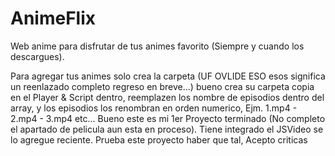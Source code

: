 # AnimeFlix
Web anime para disfrutar de tus animes favorito (Siempre y cuando los descargues).

Para agregar tus animes solo crea la carpeta  (UF OVLIDE ESO esos significa un reenlazado completo regreso en breve...) bueno crea su carpeta copia en el Player & Script
dentro, reemplazen los nombre de episodios dentro del array, y los episodios los renombran en orden numerico, Ejm. 1.mp4 - 2.mp4 - 3.mp4 etc... Bueno este es mi 1er
Proyecto terminado (No completo el apartado de pelicula aun esta en proceso). Tiene integrado el JSVideo se lo agregue reciente. Prueba este proyecto haber que tal,
Acepto criticas
